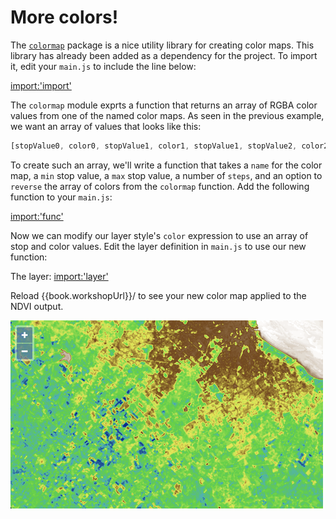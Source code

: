 # More colors!

The [`colormap`](https://www.npmjs.com/package/colormap) package is a nice utility library for creating color maps.  This library has already been added as a dependency for the project.  To import it, edit your `main.js` to include the line below:

[import:'import'](../../../src/en/examples/cog/colormap.js)

The `colormap` module exprts a function that returns an array of RGBA color values from one of the named color maps.  As seen in the previous example, we want an array of values that looks like this:

```js
[stopValue0, color0, stopValue1, color1, stopValue1, stopValue2, color2, ...]
```

To create such an array, we'll write a function that takes a `name` for the color map, a `min` stop value, a `max` stop value, a number of `steps`, and an option to `reverse` the array of colors from the `colormap` function.  Add the following function to your `main.js`:

[import:'func'](../../../src/en/examples/cog/colormap.js)

Now we can modify our layer style's `color` expression to use an array of stop and color values.  Edit the layer definition in `main.js` to use our new function:

The layer:
[import:'layer'](../../../src/en/examples/cog/colormap.js)

Reload {{book.workshopUrl}}/ to see your new color map applied to the NDVI output.

![NDVI generated from a Setinel-2 GeoTIFF](colormap.png)
